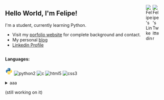 <a href="https://twitter.com/fxllpe" target="_blank" rel="nofollow"><img align="right" alt="Felipe's Twitter" width="22px" src="https://cdn.jsdelivr.net/npm/simple-icons@v3/icons/twitter.svg" /></a><a href="https://www.linkedin.com/in/felipezanardi" target="_blank" rel="nofollow"><img align="right" alt="Felipe's Linkedin" width="22px" src="https://cdn.jsdelivr.net/npm/simple-icons@v3/icons/linkedin.svg" /></a>
## Hello World, I'm Felipe!
I'm a student, currently learning Python.

- Visit my [porfolio website](https://felipezanardi.github.io/) for complete background and contact.
- My personal [blog](https://felipezanardi.github.io/blog/)
- [Linkedin Profile](https://www.linkedin.com/in/felipezanardi)
<h2 align="left">

#### Languages:

<p align="left">
  <img src="https://raw.githubusercontent.com/devicons/devicon/master/icons/python/python-original.svg" alt="python" width="25" height="25"/>
  <img src="https://cdn.jsdelivr.net/gh/devicons/devicon/icons/python/python-original.svg" alt="python2" width="25" height="25"/>
  <img src="https://cdn.jsdelivr.net/gh/devicons/devicon/icons/c/c-original.svg" alt="c" width="25" height="25"/>
  <img src="https://cdn.jsdelivr.net/gh/devicons/devicon/icons/html5/html5-original.svg" alt="html5" width="25" height="25"/>
  <img src="https://cdn.jsdelivr.net/gh/devicons/devicon/icons/css3/css3-original.svg" alt="css3" width="25" height="25"/>
</p>

<details>
  <summary>aaa</summary>
   <img src="https://komarev.com/ghpvc/?username=felipezanardi&color=yellow&label=Profile Views"/>
   
   test :)
</details>

(still working on it)
